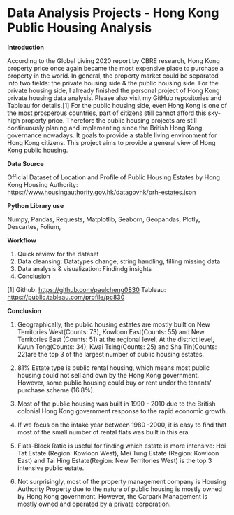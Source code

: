 # Data Analysis Projects - Hong Kong Public Housing Analysis

**Introduction**

According to the Global Living 2020 report by CBRE research, Hong Kong property price once again became the most expensive place to purchase a property in the world. In general, the property market could be separated into two fields: the private housing side & the public housing side. For the private housing side, I already finished the personal project of Hong Kong private housing data analysis. Please also visit my GitHub repositories and Tableau for details.[1] For the public housing side, even Hong Kong is one of the most prosperous countries, part of citizens still cannot afford this sky-high property price. Therefore the public housing projects are still continuously planing and implementing since the British Hong Kong governance nowadays. It goals to provide a stable living environment for Hong Kong citizens. This project aims to provide a general view of Hong Kong public housing.



**Data Source**

Official Dataset of Location and Profile of Public Housing Estates by Hong Kong Housing Authority:
https://www.housingauthority.gov.hk/datagovhk/prh-estates.json




**Python Library use**

Numpy, Pandas, Requests, Matplotlib, Seaborn, Geopandas, Plotly, Descartes, Folium, 




**Workflow**
 
1. Quick review for the dataset
2. Data cleansing: Datatypes change, string handling, filling missing data
3. Data analysis & visualization: Findindg insights
4. Conclusion

[1] Github: https://github.com/paulcheng0830
    Tableau: https://public.tableau.com/profile/pc830
    



**Conclusion**

1. Geographically, the public housing estates are mostly built on New Territories West(Counts: 73), Kowloon East(Counts: 55) and New Territories East (Counts: 51) at the regional level. At the district level, Kwun Tong(Counts: 34), Kwai Tsing(Counts: 25) and Sha Tin(Counts: 22)are the top 3 of the largest number of public housing estates. 

2. 81% Estate type is public rental housing, which means most public housing could not sell and own by the Hong Kong government. However, some public housing could buy or rent under the tenants' purchase scheme (16.8%).

3. Most of the public housing was built in 1990 - 2010 due to the British colonial Hong Kong government response to the rapid economic growth.

4. If we focus on the intake year between 1980 -2000, it is easy to find that most of the small number of rental flats was built in this era.

5. Flats-Block Ratio is useful for finding which estate is more intensive: Hoi Tat Estate (Region: Kowloon West), Mei Tung Estate (Region: Kowloon East) and Tai Hing Estate(Region: New Territories West) is the top 3 intensive public estate. 

6. Not surprisingly, most of the property management company is Housing Authority Property due to the nature of public housing is mostly owned by Hong Kong government. However, the Carpark Management is mostly owned and operated by a private corporation.
